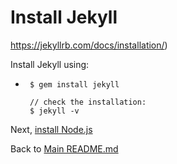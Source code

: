 # Install Jekyll

https://jekyllrb.com/docs/installation/)

Install Jekyll using:
  -      $ gem install jekyll

         // check the installation:
         $ jekyll -v

Next, [install Node.js](https://github.com/wdzajicek/mac-dev-kcc/tree/07-nodejs/#readme)

Back to [Main README.md](https://github.com/wdzajicek/mac-dev-kcc/#readme)
